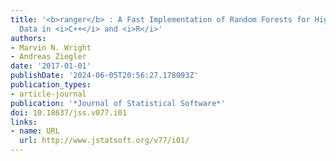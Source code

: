 ```yaml
---
title: '<b>ranger</b> : A Fast Implementation of Random Forests for High Dimensional
  Data in <i>C++</i> and <i>R</i>'
authors:
- Marvin N. Wright
- Andreas Ziegler
date: '2017-01-01'
publishDate: '2024-06-05T20:56:27.178093Z'
publication_types:
- article-journal
publication: '*Journal of Statistical Software*'
doi: 10.18637/jss.v077.i01
links:
- name: URL
  url: http://www.jstatsoft.org/v77/i01/
---
```


